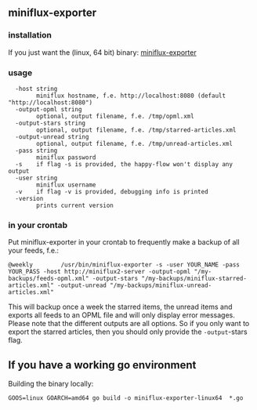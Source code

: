 ## miniflux-exporter

### installation

If you just want the (linux, 64 bit) binary: [miniflux-exporter](https://github.com/rogierlommers/miniflux-exporter/releases/download/6/miniflux-exporter-linux64)

### usage
```
  -host string
    	miniflux hostname, f.e. http://localhost:8080 (default "http://localhost:8080")
  -output-opml string
    	optional, output filename, f.e. /tmp/opml.xml
  -output-stars string
    	optional, output filename, f.e. /tmp/starred-articles.xml
  -output-unread string
    	optional, output filename, f.e. /tmp/unread-articles.xml
  -pass string
    	miniflux password
  -s	if flag -s is provided, the happy-flow won't display any output
  -user string
    	miniflux username
  -v	if flag -v is provided, debugging info is printed
  -version
    	prints current version
```

### in your crontab
Put miniflux-exporter in your crontab to frequently make a backup of all your feeds, f.e.:

```
@weekly        /usr/bin/miniflux-exporter -s -user YOUR_NAME -pass YOUR_PASS -host http://miniflux2-server -output-opml "/my-backups/feeds-opml.xml" -output-stars "/my-backups/miniflux-starred-articles.xml" -output-unread "/my-backups/miniflux-unread-articles.xml"
```

This will backup once a week the starred items, the unread items and exports all feeds to an OPML file and will only display error messages. Please note that the different outputs are all options. So if you only want to export the starred articles, then you should only provide the `-output`-stars flag.

## If you have a working go environment

Building the binary locally:

```
GOOS=linux GOARCH=amd64 go build -o miniflux-exporter-linux64  *.go
```
